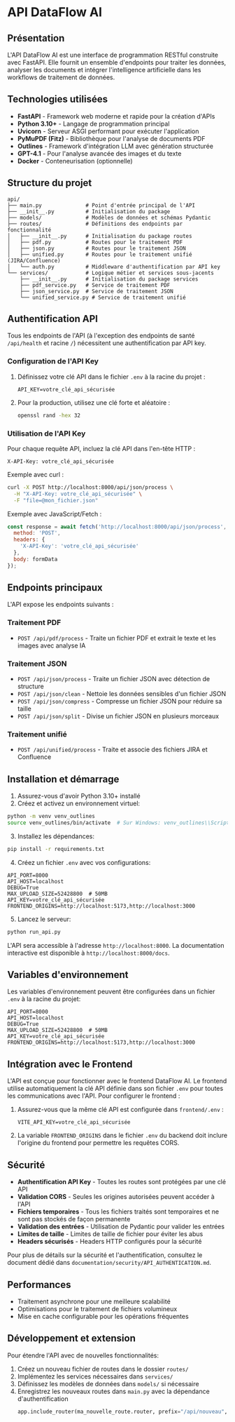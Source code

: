 # API DataFlow AI

## Présentation

L'API DataFlow AI est une interface de programmation RESTful construite avec FastAPI. Elle fournit un ensemble d'endpoints pour traiter les données, analyser les documents et intégrer l'intelligence artificielle dans les workflows de traitement de données.

## Technologies utilisées

- **FastAPI** - Framework web moderne et rapide pour la création d'APIs
- **Python 3.10+** - Langage de programmation principal
- **Uvicorn** - Serveur ASGI performant pour exécuter l'application
- **PyMuPDF (Fitz)** - Bibliothèque pour l'analyse de documents PDF
- **Outlines** - Framework d'intégration LLM avec génération structurée
- **GPT-4.1** - Pour l'analyse avancée des images et du texte
- **Docker** - Conteneurisation (optionnelle)

## Structure du projet

```
api/
├── main.py              # Point d'entrée principal de l'API
├── __init__.py          # Initialisation du package
├── models/              # Modèles de données et schémas Pydantic
├── routes/              # Définitions des endpoints par fonctionnalité
│   ├── __init__.py      # Initialisation du package routes
│   ├── pdf.py           # Routes pour le traitement PDF
│   ├── json.py          # Routes pour le traitement JSON
│   ├── unified.py       # Routes pour le traitement unifié (JIRA/Confluence)
│   └── auth.py          # Middleware d'authentification par API key
└── services/            # Logique métier et services sous-jacents
    ├── __init__.py      # Initialisation du package services
    ├── pdf_service.py   # Service de traitement PDF
    ├── json_service.py  # Service de traitement JSON
    └── unified_service.py # Service de traitement unifié
```

## Authentification API

Tous les endpoints de l'API (à l'exception des endpoints de santé `/api/health` et racine `/`) nécessitent une authentification par API key.

### Configuration de l'API Key

1. Définissez votre clé API dans le fichier `.env` à la racine du projet :
   ```
   API_KEY=votre_clé_api_sécurisée
   ```

2. Pour la production, utilisez une clé forte et aléatoire :
   ```bash
   openssl rand -hex 32
   ```

### Utilisation de l'API Key

Pour chaque requête API, incluez la clé API dans l'en-tête HTTP :

```
X-API-Key: votre_clé_api_sécurisée
```

Exemple avec curl :
```bash
curl -X POST http://localhost:8000/api/json/process \
  -H "X-API-Key: votre_clé_api_sécurisée" \
  -F "file=@mon_fichier.json"
```

Exemple avec JavaScript/Fetch :
```javascript
const response = await fetch('http://localhost:8000/api/json/process', {
  method: 'POST',
  headers: {
    'X-API-Key': 'votre_clé_api_sécurisée'
  },
  body: formData
});
```

## Endpoints principaux

L'API expose les endpoints suivants :

### Traitement PDF
- `POST /api/pdf/process` - Traite un fichier PDF et extrait le texte et les images avec analyse IA

### Traitement JSON
- `POST /api/json/process` - Traite un fichier JSON avec détection de structure
- `POST /api/json/clean` - Nettoie les données sensibles d'un fichier JSON
- `POST /api/json/compress` - Compresse un fichier JSON pour réduire sa taille
- `POST /api/json/split` - Divise un fichier JSON en plusieurs morceaux

### Traitement unifié
- `POST /api/unified/process` - Traite et associe des fichiers JIRA et Confluence

## Installation et démarrage

1. Assurez-vous d'avoir Python 3.10+ installé
2. Créez et activez un environnement virtuel:

```bash
python -m venv venv_outlines
source venv_outlines/bin/activate  # Sur Windows: venv_outlines\\Scripts\\activate
```

3. Installez les dépendances:

```bash
pip install -r requirements.txt
```

4. Créez un fichier `.env` avec vos configurations:

```
API_PORT=8000
API_HOST=localhost
DEBUG=True
MAX_UPLOAD_SIZE=52428800  # 50MB
API_KEY=votre_clé_api_sécurisée
FRONTEND_ORIGINS=http://localhost:5173,http://localhost:3000
```

5. Lancez le serveur:

```bash
python run_api.py
```

L'API sera accessible à l'adresse `http://localhost:8000`. La documentation interactive est disponible à `http://localhost:8000/docs`.

## Variables d'environnement

Les variables d'environnement peuvent être configurées dans un fichier `.env` à la racine du projet:

```
API_PORT=8000
API_HOST=localhost
DEBUG=True
MAX_UPLOAD_SIZE=52428800  # 50MB
API_KEY=votre_clé_api_sécurisée
FRONTEND_ORIGINS=http://localhost:5173,http://localhost:3000
```

## Intégration avec le Frontend

L'API est conçue pour fonctionner avec le frontend DataFlow AI. Le frontend utilise automatiquement la clé API définie dans son fichier `.env` pour toutes les communications avec l'API. Pour configurer le frontend :

1. Assurez-vous que la même clé API est configurée dans `frontend/.env` :
   ```
   VITE_API_KEY=votre_clé_api_sécurisée
   ```

2. La variable `FRONTEND_ORIGINS` dans le fichier `.env` du backend doit inclure l'origine du frontend pour permettre les requêtes CORS.

## Sécurité

- **Authentification API Key** - Toutes les routes sont protégées par une clé API
- **Validation CORS** - Seules les origines autorisées peuvent accéder à l'API
- **Fichiers temporaires** - Tous les fichiers traités sont temporaires et ne sont pas stockés de façon permanente
- **Validation des entrées** - Utilisation de Pydantic pour valider les entrées
- **Limites de taille** - Limites de taille de fichier pour éviter les abus
- **Headers sécurisés** - Headers HTTP configurés pour la sécurité

Pour plus de détails sur la sécurité et l'authentification, consultez le document dédié dans `documentation/security/API_AUTHENTICATION.md`.

## Performances

- Traitement asynchrone pour une meilleure scalabilité
- Optimisations pour le traitement de fichiers volumineux
- Mise en cache configurable pour les opérations fréquentes

## Développement et extension

Pour étendre l'API avec de nouvelles fonctionnalités:

1. Créez un nouveau fichier de routes dans le dossier `routes/`
2. Implémentez les services nécessaires dans `services/`
3. Définissez les modèles de données dans `models/` si nécessaire
4. Enregistrez les nouveaux routes dans `main.py` avec la dépendance d'authentification
   ```python
   app.include_router(ma_nouvelle_route.router, prefix="/api/nouveau", tags=["Nouvelle Fonctionnalité"], dependencies=[require_api_key])
   ``` 